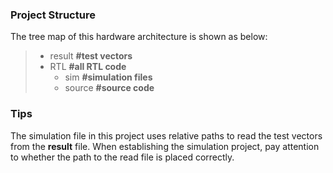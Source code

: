 

### Project Structure

The tree map of this hardware architecture is shown as below:

> - result **#test vectors**
> - RTL **#all RTL code**
>   - sim **#simulation files**
>   - source **#source code**

### Tips

The simulation file in this project uses relative paths to read the test vectors from the **result** file. When establishing the simulation project, pay attention to whether the path to the read file is placed correctly.